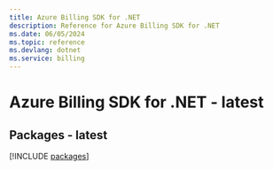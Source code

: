 ```yaml
---
title: Azure Billing SDK for .NET
description: Reference for Azure Billing SDK for .NET
ms.date: 06/05/2024
ms.topic: reference
ms.devlang: dotnet
ms.service: billing
---
```

# Azure Billing SDK for .NET - latest
## Packages - latest
[!INCLUDE [packages](billing-index.md)]